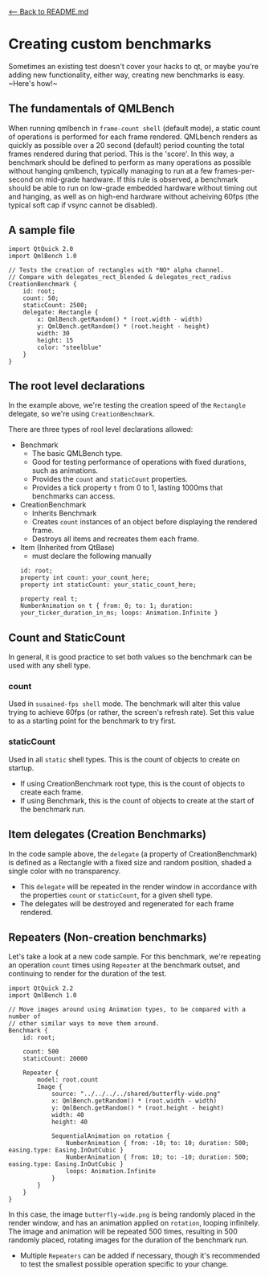 [<-- Back to README.md](../README.md)

# Creating custom benchmarks
Sometimes an existing test doesn't cover your hacks to qt, or maybe you're adding new functionality,
either way, creating new benchmarks is easy. ~Here's how!~

## The fundamentals of QMLBench
When running qmlbench in `frame-count shell` (default mode), a static count of operations is
performed for each frame rendered. QMLbench renders as quickly as possible over a 20 second
(default) period counting the total frames rendered during that period. This is the 'score'.
In this way, a benchmark should be defined to perform as many operations as possible without
hanging qmlbench, typically managing to run at a few frames-per-second on mid-grade hardware.
If this rule is observed, a benchmark should be able to run on low-grade embedded hardware without
timing out and hanging, as well as on high-end hardware without acheiving 60fps
(the typical soft cap if vsync cannot be disabled).


## A sample file

    import QtQuick 2.0
    import QmlBench 1.0

    // Tests the creation of rectangles with *NO* alpha channel.
    // Compare with delegates_rect_blended & delegates_rect_radius
    CreationBenchmark {
        id: root;
        count: 50;
        staticCount: 2500;
        delegate: Rectangle {
            x: QmlBench.getRandom() * (root.width - width)
            y: QmlBench.getRandom() * (root.height - height)
            width: 30
            height: 15
            color: "steelblue"
        }
    }


## The root level declarations
In the example above, we're testing the creation speed of the `Rectangle` delegate, so we're using `CreationBenchmark`.

There are three types of rool level declarations allowed:
- Benchmark
    - The basic QMLBench type.
    - Good for testing performance of operations with fixed durations, such as animations.
    - Provides the `count` and `staticCount` properties.
    - Provides a tick property `t` from 0 to 1, lasting 1000ms that benchmarks can access.
- CreationBenchmark
    - Inherits Benchmark
    - Creates `count` instances of an object before displaying the rendered frame.
    - Destroys all items and recreates them each frame.
- Item (Inherited from QtBase)
    - must declare the following manually
    ```
    id: root;
    property int count: your_count_here;
    property int staticCount: your_static_count_here;

    property real t;
    NumberAnimation on t { from: 0; to: 1; duration: your_ticker_duration_in_ms; loops: Animation.Infinite }
    ```


## Count and StaticCount
In general, it is good practice to set both values so the benchmark can be used with any shell type.

### count
Used in `susained-fps shell` mode. The benchmark will alter this value trying to achieve 60fps
(or rather, the screen's refresh rate). Set this value to as a starting point for the benchmark to
try first.

### staticCount
Used in all `static` shell types. This is the count of objects to create on startup.
- If using CreationBenchmark root type, this is the count of objects to create each frame.
- If using Benchmark, this is the count of objects to create at the start of the benchmark run.


## Item delegates (Creation Benchmarks)
In the code sample above, the `delegate` (a property of CreationBenchmark) is defined as a
Rectangle with a fixed size and random position, shaded a single color with no transparency.
- This `delegate` will be repeated in the render window in accordance with the properties `count`
or `staticCount`, for a given shell type.
- The delegates will be destroyed and regenerated for each frame rendered.


## Repeaters (Non-creation benchmarks)
Let's take a look at a new code sample. For this benchmark, we're repeating an operation `count`
times using `Repeater` at the benchmark outset, and continuing to render for the duration of the test.

    import QtQuick 2.2
    import QmlBench 1.0

    // Move images around using Animation types, to be compared with a number of
    // other similar ways to move them around.
    Benchmark {
        id: root;

        count: 500
        staticCount: 20000

        Repeater {
            model: root.count
            Image {
                source: "../../../../shared/butterfly-wide.png"
                x: QmlBench.getRandom() * (root.width - width)
                y: QmlBench.getRandom() * (root.height - height)
                width: 40
                height: 40

                SequentialAnimation on rotation {
                    NumberAnimation { from: -10; to: 10; duration: 500; easing.type: Easing.InOutCubic }
                    NumberAnimation { from: 10; to: -10; duration: 500; easing.type: Easing.InOutCubic }
                    loops: Animation.Infinite
                }
            }
        }
    }

In this case, the image `butterfly-wide.png` is being randomly placed in the render window, and has
an animation applied on `rotation`, looping infinitely. The image and animation will be repeated 500
times, resulting in 500 randomly placed, rotating images for the duration of the benchmark run.

- Multiple `Repeaters` can be added if necessary, though it's recommended to test the smallest
possible operation specific to your change.
